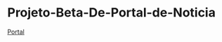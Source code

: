 # Projeto-Beta-De-Portal-de-Noticia
<p><a href="https://jounys.github.io/Projeto-Beta-De-Portal-de-Noticia/Raiz/father.html">Portal</a></p>